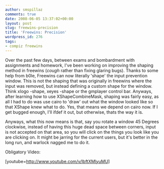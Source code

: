 ```yaml
---
author: smspillaz
comments: true
date: 2008-06-05 13:37:02+00:00
layout: post
slug: freewins-precision
title: 'Freewins: Precision'
wordpress_id: 276
tags:
- compiz freewins
---
```


Over the past few days, between exams and bombardment with assignments and homework, I've been working on improving the shaping method in freewins (*cough* rather than fixing glaring bugs). Thanks to some help from b0le, Freewins can now literally 'shape' the input prevention window. This is not the shaping that was originally in freewins where the input was removed, but instead defining a custom shape for the window. Think xlogo -shape, xeyes -shape or the gmplayer control bar. Anyways, after learning how to use XShapeCombineMask, shaping was fairly easy, as all I had to do was use cairo to 'draw' out what the window looked like so that XShape knew what to do. Yes, that means we depend on cairo now. If I get bugged enough, I'll ifdef it out, but otherwise, thats the way it is.

Anyways, what this now means is that, say you rotate a window 45 Degrees clockwise, instead of having this huge dead space between corners, input is not accepted on that area, so you will click on the things you look like you are clicking on. It might be jarring for the current users, but it's better in the long run, and warlock nagged me to do it.

Obligatory Video:

[youtube=http://www.youtube.com/v/lbftXMlyuMU]

